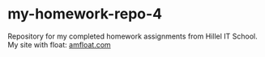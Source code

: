 # my-homework-repo-4
Repository for my completed homework assignments from Hillel IT School.
My site with float: [amfloat.com](https://www.amfloat.com)
